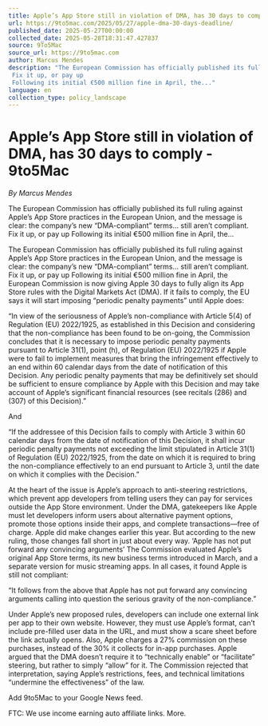 ```yaml
---
title: Apple’s App Store still in violation of DMA, has 30 days to comply - 9to5Mac
url: https://9to5mac.com/2025/05/27/apple-dma-30-days-deadline/
published_date: 2025-05-27T00:00:00
collected_date: 2025-05-28T18:31:47.427837
source: 9To5Mac
source_url: https://9to5mac.com
author: Marcus Mendes
description: "The European Commission has officially published its full ruling against Apple’s App Store practices in the European Union, and the message is clear: the company’s new “DMA-compliant” terms… still aren’t compliant. 
 Fix it up, or pay up 
 Following its initial €500 million fine in April, the..."
language: en
collection_type: policy_landscape
---
```


# Apple’s App Store still in violation of DMA, has 30 days to comply - 9to5Mac

*By Marcus Mendes*

The European Commission has officially published its full ruling against Apple’s App Store practices in the European Union, and the message is clear: the company’s new “DMA-compliant” terms… still aren’t compliant. 
 Fix it up, or pay up 
 Following its initial €500 million fine in April, the...

The European Commission has officially published its full ruling against Apple’s App Store practices in the European Union, and the message is clear: the company’s new “DMA-compliant” terms… still aren’t compliant. 
 Fix it up, or pay up 
 Following its initial €500 million fine in April, the European Commission is now giving Apple 30 days to fully align its App Store rules with the Digital Markets Act (DMA). If it fails to comply, the EU says it will start imposing “periodic penalty payments” until Apple does: 
 
 “In view of the seriousness of Apple’s non-compliance with Article 5(4) of Regulation (EU) 2022/1925, as established in this Decision and considering that the non-compliance has been found to be on-going, the Commission concludes that it is necessary to impose periodic penalty payments pursuant to Article 31(1), point (h), of Regulation (EU) 2022/1925 if Apple were to fail to implement measures that bring the infringement effectively to an end within 60 calendar days from the date of notification of this Decision. 
 Any periodic penalty payments that may be definitively set should be sufficient to ensure compliance by Apple with this Decision and may take account of Apple’s significant financial resources (see recitals (286) and (307) of this Decision).” 
 
 And 
 
 “If the addressee of this Decision fails to comply with Article 3 within 60 calendar days from the date of notification of this Decision, it shall incur periodic penalty payments not exceeding the limit stipulated in Article 31(1) of Regulation (EU) 2022/1925, from the date on which it is required to bring the non-compliance effectively to an end pursuant to Article 3, until the date on which it complies with the Decision.” 
 
 At the heart of the issue is Apple’s approach to anti-steering restrictions, which prevent app developers from telling users they can pay for services outside the App Store environment. Under the DMA, gatekeepers like Apple must let developers inform users about alternative payment options, promote those options inside their apps, and complete transactions—free of charge. 
 Apple did make changes earlier this year. But according to the new ruling, those changes fall short in just about every way. 
 ‘Apple has not put forward any convincing arguments’ 
 The Commission evaluated Apple’s original App Store terms, its new business terms introduced in March, and a separate version for music streaming apps. In all cases, it found Apple is still not compliant: 
 
 “It follows from the above that Apple has not put forward any convincing arguments calling into question the serious gravity of the non-compliance.” 
 
 Under Apple’s new proposed rules, developers can include one external link per app to their own website. However, they must use Apple’s format, can’t include pre-filled user data in the URL, and must show a scare sheet before the link actually opens. Also, Apple charges a 27% commission on these purchases, instead of the 30% it collects for in-app purchases. 
 Apple argued that the DMA doesn’t require it to “technically enable” or “facilitate” steering, but rather to simply “allow” for it. The Commission rejected that interpretation, saying Apple’s restrictions, fees, and technical limitations “undermine the effectiveness” of the law.

Add 9to5Mac to your Google News feed.

FTC: We use income earning auto affiliate links. More.